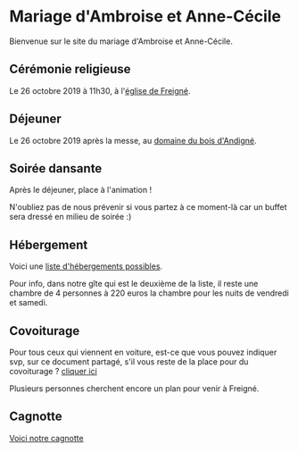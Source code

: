 # Mariage d'Ambroise et Anne-Cécile
Bienvenue sur le site du mariage d'Ambroise et Anne-Cécile.

## Cérémonie religieuse
Le 26 octobre 2019 à 11h30, à l'[église de Freigné](https://goo.gl/maps/MJmKhUfzm3yz6T9f7).

## Déjeuner
Le 26 octobre 2019 après la messe, au [domaine du bois d'Andigné](https://goo.gl/maps/JcmzQiuye6bSNTL26).

## Soirée dansante
Après le déjeuner, place à l'animation ! 

N'oubliez pas de nous prévenir si vous partez à ce moment-là car un buffet sera dressé en milieu de soirée :)


## Hébergement
Voici une [liste d'hébergements possibles](https://docs.google.com/document/d/1cqBX0ITvQOuT30zKJ0c0nXJIpmRRLyeO6kibcsGiXkg/edit?usp=sharing).

Pour info, dans notre gîte qui est le deuxième de la liste, il reste une chambre de 4 personnes à 220 euros la chambre pour les nuits de vendredi et samedi.

## Covoiturage
Pour tous ceux qui viennent en voiture, est-ce que vous pouvez indiquer svp, sur ce document partagé, s'il vous reste de la place pour du covoiturage ? [cliquer ici](https://docs.google.com/spreadsheets/d/1jAHDSPy1zQavXL1UBQ1V5UGBEgkdjLG5WO9WnqZPBoQ/edit#gid=1979619834) 

Plusieurs personnes cherchent encore un plan pour venir à Freigné.

## Cagnotte
[Voici notre cagnotte ](https://paypal.me/pools/c/8i3iT06JLT)
